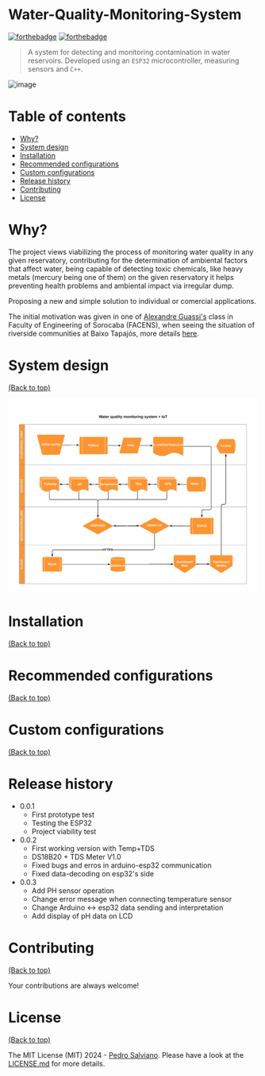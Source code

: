 # Water-Quality-Monitoring-System

[![forthebadge](https://forthebadge.com/images/badges/made-with-c-plus-plus.svg)](https://forthebadge.com)
[![forthebadge](https://forthebadge.com/images/badges/license-mit.svg)](https://forthebadge.com)

> A system for detecting and monitoring contamination in water reservoirs. Developed using an `ESP32` microcontroller, measuring sensors and `C++`.

 ![image](./README-files/system.gif)


# Table of contents

- [Why?](#why)
- [System design](#system-design)
- [Installation](#installation)
- [Recommended configurations](#recommended-configurations)
- [Custom configurations](#custom-configurations)
- [Release history](#release-history)
- [Contributing](#contributing)
- [License](#license)

# Why?

The project views viabilizing the process of monitoring water quality in any given reservatory, contributing for the determination of ambiental factors that affect water, being capable of detecting toxic chemicals, like heavy metals (mercury being one of them) on the given reservatory it helps preventing health problems and ambiental impact via irregular dump.

Proposing a new and simple solution to individual or comercial applications.

The initial motivation was given in one of [Alexandre Guassi's](https://www.linkedin.com/in/alexandre-guassi-4008a3168/?trk=public_profile_browsemap&originalSubdomain=br) class in Faculty of Engineering of Sorocaba (FACENS), when seeing the situation of riverside communities at Baixo Tapajós, more details [here](https://www.wwf.org.br/?81968/Moradores-de-areas-urbanas-e-ribeirinhas-do-Baixo-Tapajos-tem-altas-taxas-de-exposicao-por-mercurio#:~:text=De%20acordo%20com%20o%20estudo,foi%20registrado%20na%20%C3%A1rea%20ribeirinha.).

# System design

[(Back to top)](#table-of-contents)

![system-design](./README-files/system.png)

# Installation

[(Back to top)](#table-of-contents)

# Recommended configurations

[(Back to top)](#table-of-contents)

# Custom configurations

[(Back to top)](#table-of-contents)

# Release history
* 0.0.1
    * First prototype test
    * Testing the ESP32
    * Project viability test
* 0.0.2
    * First working version with Temp+TDS
    * DS18B20 + TDS Meter V1.0
    * Fixed bugs and erros in arduino-esp32 communication
    * Fixed data-decoding on esp32's side
* 0.0.3 
    * Add PH sensor operation
    * Change error message when connecting temperature sensor
    * Change Arduino <-> esp32 data sending and interpretation
    * Add display of pH data on LCD

# Contributing

[(Back to top)](#table-of-contents)

Your contributions are always welcome!

# License

[(Back to top)](#table-of-contents)

The MIT License (MIT) 2024 - [Pedro Salviano](https://github.com/P-py). Please have a look at the [LICENSE.md](LICENSE.md) for more details.
